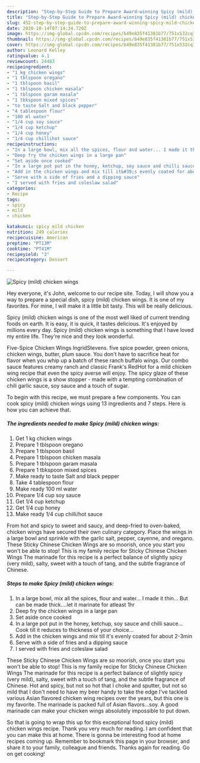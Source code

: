 ```yaml
---
description: "Step-by-Step Guide to Prepare Award-winning Spicy (mild) chicken wings"
title: "Step-by-Step Guide to Prepare Award-winning Spicy (mild) chicken wings"
slug: 452-step-by-step-guide-to-prepare-award-winning-spicy-mild-chicken-wings
date: 2020-10-14T07:14:24.720Z
image: https://img-global.cpcdn.com/recipes/b49e835f41381b77/751x532cq70/spicy-mild-chicken-wings-recipe-main-photo.jpg
thumbnail: https://img-global.cpcdn.com/recipes/b49e835f41381b77/751x532cq70/spicy-mild-chicken-wings-recipe-main-photo.jpg
cover: https://img-global.cpcdn.com/recipes/b49e835f41381b77/751x532cq70/spicy-mild-chicken-wings-recipe-main-photo.jpg
author: Leonard Kelley
ratingvalue: 4.1
reviewcount: 24483
recipeingredient:
- "1 kg chicken wings"
- "1 tblspoon oregano"
- "1 tblspoon basil"
- "1 tblspoon chicken masala"
- "1 tblspoon garam masala"
- "1 tbkspoon mixed spices"
- "to taste Salt and black pepper"
- "4 tablespoon flour"
- "100 ml water"
- "1/4 cup soy sauce"
- "1/4 cup ketchup"
- "1/4 cup honey"
- "1/4 cup chillihot sauce"
recipeinstructions:
- "In a large bowl, mix all the spices, flour and water... I made it thin... But can be made thick....let it marinate for atleast 1hr"
- "Deep fry the chicken wings in a large pan"
- "Set aside once cooked"
- "In a large pot put in the honey, ketchup, soy sauce and chilli sauce... Cook till it reduces to thickness of your choice..."
- "Add in the chicken wings and mix till it&#39;s evenly coated for about 2-3min"
- "Serve with a side of fries and a dipping sauce"
- "I served with fries and coleslaw salad"
categories:
- Recipe
tags:
- spicy
- mild
- chicken

katakunci: spicy mild chicken 
nutrition: 249 calories
recipecuisine: American
preptime: "PT13M"
cooktime: "PT41M"
recipeyield: "3"
recipecategory: Dessert

---
```



![Spicy (mild) chicken wings](https://img-global.cpcdn.com/recipes/b49e835f41381b77/751x532cq70/spicy-mild-chicken-wings-recipe-main-photo.jpg)

Hey everyone, it's John, welcome to our recipe site. Today, I will show you a way to prepare a special dish, spicy (mild) chicken wings. It is one of my favorites. For mine, I will make it a little bit tasty. This will be really delicious.

Spicy (mild) chicken wings is one of the most well liked of current trending foods on earth. It is easy, it is quick, it tastes delicious. It's enjoyed by millions every day. Spicy (mild) chicken wings is something that I have loved my entire life. They're nice and they look wonderful.

Five-Spice Chicken Wings IngridStevens. five spice powder, green onions, chicken wings, butter, plum sauce. You don&#39;t have to sacrifice heat for flavor when you whip up a batch of these ranch buffalo wings. Our combo sauce features creamy ranch and classic Frank&#39;s RedHot for a mild chicken wing recipe that even the spicy averse will enjoy. The spicy glaze of these chicken wings is a show stopper - made with a tempting combination of chili garlic sauce, soy sauce and a touch of sugar.


To begin with this recipe, we must prepare a few components. You can cook spicy (mild) chicken wings using 13 ingredients and 7 steps. Here is how you can achieve that.

<!--inarticleads1-->

##### The ingredients needed to make Spicy (mild) chicken wings:

1. Get 1 kg chicken wings
1. Prepare 1 tblspoon oregano
1. Prepare 1 tblspoon basil
1. Prepare 1 tblspoon chicken masala
1. Prepare 1 tblspoon garam masala
1. Prepare 1 tbkspoon mixed spices
1. Make ready to taste Salt and black pepper
1. Take 4 tablespoon flour
1. Make ready 100 ml water
1. Prepare 1/4 cup soy sauce
1. Get 1/4 cup ketchup
1. Get 1/4 cup honey
1. Make ready 1/4 cup chilli/hot sauce


From hot and spicy to sweet and saucy, and deep-fried to oven-baked, chicken wings have secured their own culinary category. Place the wings in a large bowl and sprinkle with the garlic salt, pepper, cayenne, and oregano. These Sticky Chinese Chicken Wings are so moorish, once you start you won&#39;t be able to stop! This is my family recipe for Sticky Chinese Chicken Wings The marinade for this recipe is a perfect balance of slightly spicy (very mild), salty, sweet with a touch of tang, and the subtle fragrance of Chinese. 

<!--inarticleads2-->

##### Steps to make Spicy (mild) chicken wings:

1. In a large bowl, mix all the spices, flour and water... I made it thin... But can be made thick....let it marinate for atleast 1hr
1. Deep fry the chicken wings in a large pan
1. Set aside once cooked
1. In a large pot put in the honey, ketchup, soy sauce and chilli sauce... Cook till it reduces to thickness of your choice...
1. Add in the chicken wings and mix till it&#39;s evenly coated for about 2-3min
1. Serve with a side of fries and a dipping sauce
1. I served with fries and coleslaw salad


These Sticky Chinese Chicken Wings are so moorish, once you start you won&#39;t be able to stop! This is my family recipe for Sticky Chinese Chicken Wings The marinade for this recipe is a perfect balance of slightly spicy (very mild), salty, sweet with a touch of tang, and the subtle fragrance of Chinese. Hot and spicy, but not so hot that I choke and sputter, but not so mild that I don&#39;t need to have my beer handy to take the edge I&#39;ve tackled various Asian flavored chicken wing recipes over the years, but this one is my favorite. The marinade is packed full of Asian flavors…soy. A good marinade can make your chicken wings absolutely impossible to put down. 

So that is going to wrap this up for this exceptional food spicy (mild) chicken wings recipe. Thank you very much for reading. I am confident that you can make this at home. There is gonna be interesting food at home recipes coming up. Remember to bookmark this page in your browser, and share it to your family, colleague and friends. Thanks again for reading. Go on get cooking!
